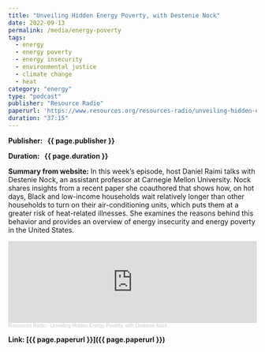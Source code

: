 ```yaml
---
title: "Unveiling Hidden Energy Poverty, with Destenie Nock"
date: 2022-09-13
permalink: /media/energy-poverty
tags:
  - energy
  - energy poverty
  - energy insecurity
  - environmental justice
  - climate change
  - heat
category: "energy"
type: "podcast"
publisher: "Resource Radio"
paperurl: 'https://www.resources.org/resources-radio/unveiling-hidden-energy-poverty-with-destenie-nock/'
duration: "37:15"
---
```


<!-- Google tag (gtag.js) -->
<script async src="https://www.googletagmanager.com/gtag/js?id=G-8CEVZ95BRH"></script>
<script>
  window.dataLayer = window.dataLayer || [];
  function gtag(){dataLayer.push(arguments);}
  gtag('js', new Date());

  gtag('config', 'G-8CEVZ95BRH');
</script>

**<span class="bold-podcast">Publisher: </span>&nbsp;<span class="text-podcast"> {{ page.publisher }}</span>**

**<span class="bold-podcast">Duration: </span>&nbsp;<span class="text-podcast"> {{ page.duration }}</span>**

**<span class="bold-podcast">Summary from website:</span>**
In this week’s episode, host Daniel Raimi talks with Destenie Nock, an assistant professor at Carnegie Mellon University. Nock shares insights from a recent paper she coauthored that shows how, on hot days, Black and low-income households wait relatively longer than other households to turn on their air-conditioning units, which puts them at a greater risk of heat-related illnesses. She examines the reasons behind this behavior and provides an overview of energy insecurity and energy poverty in the United States.


<iframe width="100%" height="166" scrolling="no" frameborder="no" allow="autoplay" src="https://w.soundcloud.com/player/?url=https%3A//api.soundcloud.com/tracks/soundcloud%253Atracks%253A1343124535&color=ff5500"></iframe><div style="font-size: 10px; color: #cccccc;line-break: anywhere;word-break: normal;overflow: hidden;white-space: nowrap;text-overflow: ellipsis; font-family: Interstate,Lucida Grande,Lucida Sans Unicode,Lucida Sans,Garuda,Verdana,Tahoma,sans-serif;font-weight: 100;"><a href="https://soundcloud.com/resourcesradio" title="Resources Radio" target="_blank" style="color: #cccccc; text-decoration: none;">Resources Radio</a> · <a href="https://soundcloud.com/resourcesradio/unveiling-hidden-energy-poverty-with-destenie-nock" title="Unveiling Hidden Energy Poverty, with Destenie Nock" target="_blank" style="color: #cccccc; text-decoration: none;">Unveiling Hidden Energy Poverty, with Destenie Nock</a></div>

**<span class="small-podcast">Link:</span>&nbsp;<span class="links-podcast">[{{ page.paperurl }}]({{ page.paperurl }})</span>**
